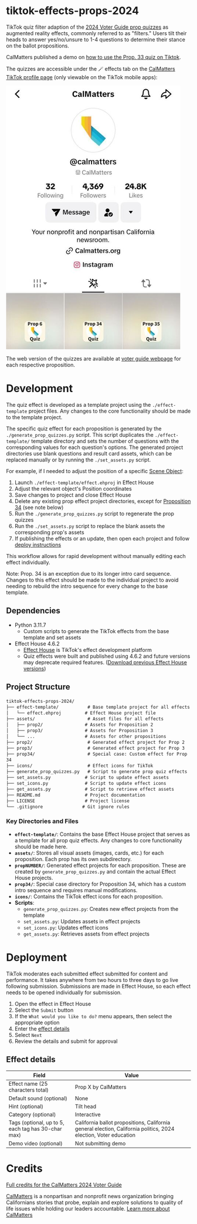 # tiktok-effects-props-2024

TikTok quiz filter adaption of the [2024 Voter Guide prop quizzes](https://calmatters.org/california-voter-guide-2024/propositions/) as augmented reality effects, commonly referred to as "filters." Users tilt their heads to answer yes/no/unsure to 1-4 questions to determine their stance on the ballot propositions.

CalMatters published a demo on [how to use the Prop. 33 quiz on Tiktok](https://www.tiktok.com/@calmatters/video/7429809720568925483).

The quizzes are accessible under the :magic_wand: effects tab on the [CalMatters TikTok profile page](https://www.tiktok.com/@calmatters) (only viewable on the TikTok mobile apps):

![CalMatters TikTok profile page](tiktok-profile-page.png)

The web version of the quizzes are available at [voter guide webpage](https://calmatters.org/california-voter-guide-2024/propositions/) for each respective proposition.

# Development

The quiz effect is developed as a template project using the `./effect-template` project files. Any changes to the core functionality should be made to the template project.

The specific quiz effect for each proposition is generated by the `./generate_prop_quizzes.py` script. This script duplicates the `./effect-template/` template directory and sets the number of questions with the corresponding values for each question's options. The generated project directories use blank questions and result card assets, which can be replaced manually or by running the `./set_assets.py` script.

For example, if I needed to adjust the position of a specific [Scene Object](https://effecthouse.tiktok.com/learn/guides/technical-guides/objects/scene/scene-object):

1. Launch `./effect-template/effect.ehproj` in Effect House
2. Adjust the relevant object's Position coordinates
3. Save changes to project and close Effect House
4. Delete any existing prop effect project directories, except for [Proposition 34](prop34/) (see note below)
5. Run the `./generate_prop_quizzes.py` script to regenerate the prop quizzes
6. Run the `./set_assets.py` script to replace the blank assets the corresponding prop's assets
7. If publishing the effects or an update, then open each project and follow [deploy instructions](#deployment)

This workflow allows for rapid development without manually editing each effect individually. 

Note: Prop. 34 is an exception due to its longer intro card sequence. Changes to this effect should be made to the individual project to avoid needing to rebuild the intro sequence for every change to the base template. 

## Dependencies

- Python 3.11.7
    - Custom scripts to generate the TikTok effects from the base template and set assets
- Effect House 4.6.2
    - [Effect House](https://effecthouse.tiktok.com/download) is TikTok's effect development platform
    - Quiz effects were built and published using 4.6.2 and future versions may deprecate required features. ([Download previous Effect House versions](https://effecthouse.tiktok.com/download/previous-versions/))


## Project Structure

```
tiktok-effects-props-2024/
├── effect-template/           # Base template project for all effects
│   └── effect.ehproj         # Effect House project file
├── assets/                    # Asset files for all effects
│   ├── prop2/                # Assets for Proposition 2
│   ├── prop3/                # Assets for Proposition 3
│   └── ...                   # Assets for other propositions
├── prop2/                     # Generated effect project for Prop 2
├── prop3/                     # Generated effect project for Prop 3
├── prop34/                    # Special case: Custom effect for Prop 34
├── icons/                     # Effect icons for TikTok
├── generate_prop_quizzes.py   # Script to generate prop quiz effects
├── set_assets.py             # Script to update effect assets
├── set_icons.py              # Script to update effect icons
├── get_assets.py             # Script to retrieve effect assets
├── README.md                 # Project documentation
├── LICENSE                   # Project license
└── .gitignore               # Git ignore rules
```

### Key Directories and Files

- **`effect-template/`**: Contains the base Effect House project that serves as a template for all prop quiz effects. Any changes to core functionality should be made here.
- **`assets/`**: Stores all visual assets (images, cards, etc.) for each proposition. Each prop has its own subdirectory.
- **`propNUMBER/`**: Generated effect projects for each proposition. These are created by `generate_prop_quizzes.py` and contain the actual Effect House projects.
- **`prop34/`**: Special case directory for Proposition 34, which has a custom intro sequence and requires manual modifications.
- **`icons/`**: Contains the TikTok effect icons for each proposition.
- **Scripts**:
  - `generate_prop_quizzes.py`: Creates new effect projects from the template
  - `set_assets.py`: Updates assets in effect projects
  - `set_icons.py`: Updates effect icons
  - `get_assets.py`: Retrieves assets from effect projects

# Deployment

TikTok moderates each submitted effect submitted for content and performance. It takes anywhere from two hours to three days to go live following submission. Submissions are made in Effect House, so each effect needs to be opened individually for submission.

1. Open the effect in Effect House
2. Select the `Submit` button
3. If the `What would you like to do?` menu appears, then select the appropriate option
4. Enter the [effect details](#effect-details)
5. Select `Next`
6. Review the details and submit for approval

## Effect details
| Field                                              | Value                                                                                                            |
| -------------------------------------------------- | ---------------------------------------------------------------------------------------------------------------- |
| Effect name (25 characters total)                  | Prop X by CalMatters                                                                                             |
| Default sound (optional)                           | None                                                                                                             |
| Hint (optional)                                    | Tilt head                                                                                                        |
| Category (optional)                                | Interactive                                                                                                      |
| Tags (optional, up to 5, each tag has 30-char max) | California ballot propositions, California general election, California politics, 2024 election, Voter education |
| Demo video (optional)                              | Not submitting demo                                                                                              |

# Credits

[Full credits for the CalMatters 2024 Voter Guide](https://calmatters.org/california-voter-guide-2024/#h-credits)

[CalMatters](https://calmatters.org/) is a nonpartisan and nonprofit news organization bringing Californians stories that probe, explain and explore solutions to quality of life issues while holding our leaders accountable. [Learn more about CalMatters](https://calmatters.org/about/)
